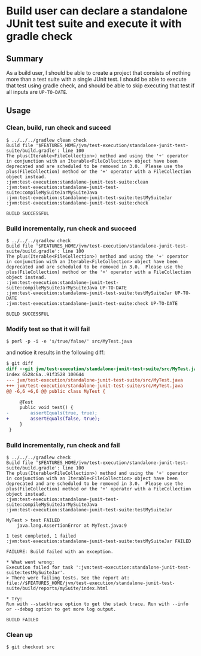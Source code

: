 # Build user can declare a standalone JUnit test suite and execute it with gradle check

## Summary

As a build user, I should be able to create a project that consists of nothing more than a test suite with a single JUnit test. I should be able to execute that test using gradle check, and should be able to skip executing that test if all inputs are `UP-TO-DATE`.

## Usage

### Clean, build, run check and suceed

    $ ../../../gradlew clean check
    Build file '$FEATURES_HOME/jvm/test-execution/standalone-junit-test-suite/build.gradle': line 100
    The plus(Iterable<FileCollection>) method and using the '+' operator in conjunction with an Iterable<FileCollection> object have been deprecated and are scheduled to be removed in 3.0.  Please use the plus(FileCollection) method or the '+' operator with a FileCollection object instead.
    :jvm:test-execution:standalone-junit-test-suite:clean
    :jvm:test-execution:standalone-junit-test-suite:compileMySuiteJarMySuiteJava
    :jvm:test-execution:standalone-junit-test-suite:testMySuiteJar
    :jvm:test-execution:standalone-junit-test-suite:check

    BUILD SUCCESSFUL


### Build incrementally, run check and succeed

    $ ../../../gradlew check
    Build file '$FEATURES_HOME/jvm/test-execution/standalone-junit-test-suite/build.gradle': line 100
    The plus(Iterable<FileCollection>) method and using the '+' operator in conjunction with an Iterable<FileCollection> object have been deprecated and are scheduled to be removed in 3.0.  Please use the plus(FileCollection) method or the '+' operator with a FileCollection object instead.
    :jvm:test-execution:standalone-junit-test-suite:compileMySuiteJarMySuiteJava UP-TO-DATE
    :jvm:test-execution:standalone-junit-test-suite:testMySuiteJar UP-TO-DATE
    :jvm:test-execution:standalone-junit-test-suite:check UP-TO-DATE

    BUILD SUCCESSFUL


### Modify test so that it will fail

    $ perl -p -i -e 's/true/false/' src/MyTest.java

and notice it results in the following diff:

```diff
$ git diff
diff --git jvm/test-execution/standalone-junit-test-suite/src/MyTest.java jvm/test-execution/standalone-junit-test-suite/src/MyTest.java
index 6528c6a..91f3528 100644
--- jvm/test-execution/standalone-junit-test-suite/src/MyTest.java
+++ jvm/test-execution/standalone-junit-test-suite/src/MyTest.java
@@ -6,6 +6,6 @@ public class MyTest {

     @Test
     public void test() {
-        assertEquals(true, true);
+        assertEquals(false, true);
     }
 }
```

### Build incrementally, run check and fail

    $ ../../../gradlew check
    Build file '$FEATURES_HOME/jvm/test-execution/standalone-junit-test-suite/build.gradle': line 100
    The plus(Iterable<FileCollection>) method and using the '+' operator in conjunction with an Iterable<FileCollection> object have been deprecated and are scheduled to be removed in 3.0.  Please use the plus(FileCollection) method or the '+' operator with a FileCollection object instead.
    :jvm:test-execution:standalone-junit-test-suite:compileMySuiteJarMySuiteJava
    :jvm:test-execution:standalone-junit-test-suite:testMySuiteJar

    MyTest > test FAILED
        java.lang.AssertionError at MyTest.java:9

    1 test completed, 1 failed
    :jvm:test-execution:standalone-junit-test-suite:testMySuiteJar FAILED

    FAILURE: Build failed with an exception.

    * What went wrong:
    Execution failed for task ':jvm:test-execution:standalone-junit-test-suite:testMySuiteJar'.
    > There were failing tests. See the report at: file://$FEATURES_HOME/jvm/test-execution/standalone-junit-test-suite/build/reports/mySuite/index.html

    * Try:
    Run with --stacktrace option to get the stack trace. Run with --info or --debug option to get more log output.

    BUILD FAILED


### Clean up

    $ git checkout src
